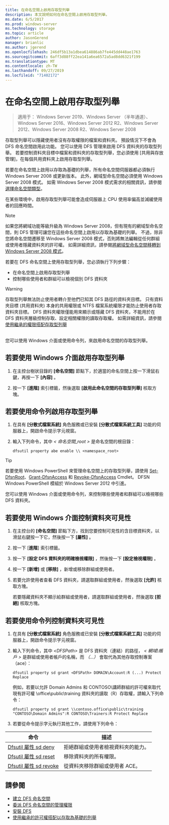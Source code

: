 ```yaml
---
title: 在命名空間上啟用存取型列舉
description: 本文說明如何在命名空間上啟用存取型列舉。
ms.date: 6/5/2017
ms.prod: windows-server
ms.technology: storage
ms.topic: article
author: JasonGerend
manager: brianlic
ms.author: jgerend
ms.openlocfilehash: 246df5b13a1dbea614886ab7fe445dd448ae1763
ms.sourcegitcommit: 6aff3d88ff22ea141a6ea6572a5ad8dd6321f199
ms.translationtype: MT
ms.contentlocale: zh-TW
ms.lasthandoff: 09/27/2019
ms.locfileid: "71402172"
---
```

# <a name="enable-access-based-enumeration-on-a-namespace"></a>在命名空間上啟用存取型列舉

> 適用于： Windows Server 2019、Windows Server （半年通道）、Windows Server 2016、Windows Server 2012 R2、Windows Server 2012、Windows Server 2008 R2、Windows Server 2008

存取型列舉可以隱藏使用者沒有存取權限的檔案和資料夾。 預設情況下不會為 DFS 命名空間啟用此功能。 您可以使用 DFS 管理來啟用 DFS 資料夾的存取型列舉。 若要控制資料夾目標中檔案和資料夾的存取型列舉，您必須使用 \[共用與存放管理\]，在每個共用資料夾上啟用存取型列舉。

若要在命名空間上啟用以存取為基礎的列舉，所有命名空間伺服器都必須執行 Windows Server 2008 或更新版本。 此外，網域型命名空間必須使用 Windows Server 2008 模式。 如需 Windows Server 2008 模式需求的相關資訊，請參閱[選擇命名空間類型](choose-a-namespace-type.md)。

在某些環境中，啟用存取型列舉可能會造成伺服器上 CPU 使用率偏高並減緩使用者的回應時間。

> [!NOTE]
> 如果您將網域功能等級升級為 Windows Server 2008，但有現有的網域型命名空間，則 DFS 管理可讓您在這些命名空間上啟用以存取為基礎的列舉。 不過，除非您將命名空間遷移至 Windows Server 2008 模式，否則將無法編輯從任何群組或使用者隱藏資料夾的許可權。 如需詳細資訊，請參閱[將網域型命名空間移轉到 Windows Server 2008 模式](migrate-a-domain-based-namespace-to-windows-server-2008-mode.md)。


若要在 DFS 命名空間上使用存取型列舉，您必須執行下列步驟：

-   在命名空間上啟用存取型列舉
-   控制哪些使用者和群組可以檢視個別 DFS 資料夾


> [!WARNING]
> 存取型列舉無法防止使用者轉介至他們已知其 DFS 路徑的資料夾目標。 只有資料夾目標 (共用資料夾) 本身的共用權限或 NTFS 檔案系統權限才能防止使用者存取資料夾目標。 DFS 資料夾權限僅能用來顯示或隱藏 DFS 資料夾，不能用於在 DFS 資料夾層級控制存取、設定相關權限的讀取存取權。 如需詳細資訊，請參閱[使用繼承的權限搭配存取型列舉](https://technet.microsoft.com/library/dd834874(v=ws.11).aspx)

<br />
您可以使用 Windows 介面或使用命令列，來啟用命名空間的存取型列舉。

## <a name="to-enable-access-based-enumeration-by-using-the-windows-interface"></a>若要使用 Windows 介面啟用存取型列舉

1.  在主控台樹狀目錄的 **\[命名空間\]** 節點下，於適當的命名空間上按一下滑鼠右鍵，再按一下 **\[內容\]** 。

2.  按一下 **\[進階\]** 索引標籤，然後選取 **\[啟用此命名空間的存取型列舉\]** 核取方塊。

## <a name="to-enable-access-based-enumeration-by-using-a-command-line"></a>若要使用命令列啟用存取型列舉

1.  在具有 **\[分散式檔案系統\]** 角色服務或已安裝 **\[分散式檔案系統工具\]** 功能的伺服器上，開啟命令提示字元視窗。

2.  輸入下列命令，其中 *< 命名空間\_root >* 是命名空間的根目錄：

    ```  
    dfsutil property abe enable \\ <namespace_root>
    ```

> [!TIP]
> 若要使用 Windows PowerShell 來管理命名空間上的存取型列舉，請使用 [Set-DfsnRoot](https://technet.microsoft.com/library/jj884281.aspx)、[Grant-DfsnAccess](https://technet.microsoft.com/library/jj884272.aspx) 和 [Revoke-DfsnAccess](https://technet.microsoft.com/library/jj884273.aspx) Cmdlet。 DFSN Windows PowerShell 模組於 Windows Server 2012 中引進。

您可以使用 Windows 介面或使用命令列，來控制哪些使用者和群組可以檢視哪些 DFS 資料夾。

## <a name="to-control-folder-visibility-by-using-the-windows-interface"></a>若要使用 Windows 介面控制資料夾可見性

1.  在主控台的 **\[命名空間\]** 節點下方，找到您要控制可見性的含目標資料夾，以滑鼠右鍵按一下它，然後按一下 **\[屬性\]** 。

2.  按一下 [**進階**] 索引標籤。

3.  按一下 **\[設定 DFS 資料夾的明確檢視權限]** ，然後按一下 **\[設定檢視權限\]** 。

4.  按一下 **\[新增\]** 或 **\[移除\]** ，新增或移除群組或使用者。

5.  若要允許使用者查看 DFS 資料夾，請選取群組或使用者，然後選取 **\[允許\]** 核取方塊。

    若要隱藏資料夾不顯示給群組或使用者，請選取群組或使用者，然後選取 **\[拒絕\]** 核取方塊。

## <a name="to-control-folder-visibility-by-using-a-command-line"></a>若要使用命令列控制資料夾可見性

1. 在具有 **\[分散式檔案系統\]** 角色服務或已安裝 **\[分散式檔案系統工具\]** 功能的伺服器上，開啟命令提示字元視窗。

2. 輸入下列命令，其中 *&lt;DFSPath&gt;* 是 DFS 資料夾（連結）的路徑， *< 網域\\帳戶 >* 是群組或使用者帳戶的名稱，而 *（...）* 會取代為其他存取控制專案（ace）：

   ```
   dfsutil property sd grant <DFSPath> DOMAIN\Account:R (...) Protect Replace
   ```

   例如，若要以允許 Domain Admins 和 CONTOSO\\講師群組的許可權來取代現有許可權 \\office\public\training 資料夾的讀取（R）存取權，請輸入下列命令：

   ```
   dfsutil property sd grant \\contoso.office\public\training "CONTOSO\Domain Admins":R CONTOSO\Trainers:R Protect Replace 
   ```

3. 若要從命令提示字元執行其他工作，請使用下列命令：


| 命令 | 描述 |
|---|---|
|[Dfsutil 屬性 sd deny](https://msdn.microsoft.com/library/dd759150(v=ws.11).aspx)|拒絕群組或使用者檢視資料夾的能力。|
|[Dfsutil 屬性 sd reset](https://msdn.microsoft.com/library/dd759150(v=ws.11).aspx) |移除資料夾的所有權限。|
|[Dfsutil 屬性 sd revoke](https://msdn.microsoft.com/library/dd759150(v=ws.11).aspx)| 從資料夾移除群組或使用者 ACE。 |

## <a name="see-also"></a>請參閱

-   [建立 DFS 命名空間](create-a-dfs-namespace.md)
-   [委派 DFS 命名空間的管理權限](delegate-management-permissions-for-dfs-namespaces.md)
-   [安裝 DFS](https://technet.microsoft.com/library/cc731089(v=ws.11).aspx)
-   [使用繼承的許可權搭配以存取為基礎的列舉](using-inherited-permissions-with-access-based-enumeration.md)